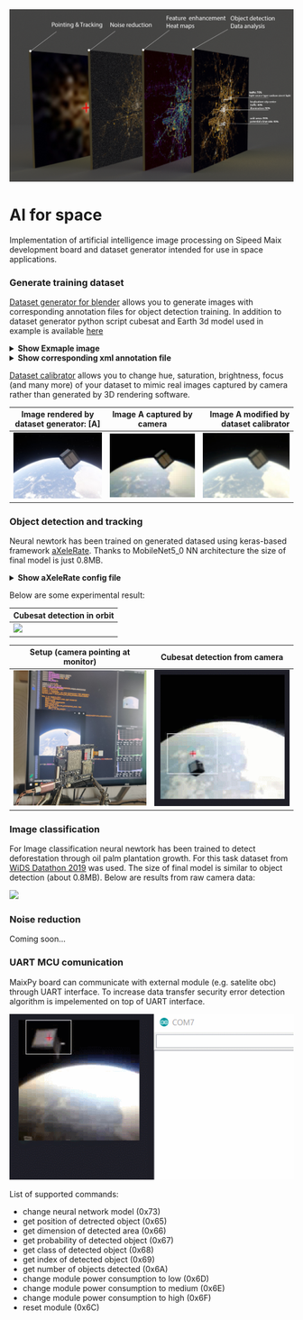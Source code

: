 <div style="text-align:center"><img src=https://raw.githubusercontent.com/grupacosmo/AI_for_space/main/assets_for_readme/AI_Layers_ENG.png /></div>

# AI for space
Implementation of artificial intelligence image processing on Sipeed Maix development board and dataset generator intended for use in space applications.
### Generate training dataset
[Dataset generator for blender]() allows you to generate images with corresponding annotation files for object detection training. In addition to dataset generator python script cubesat and Earth 3d model used in example is available [here](https://drive.google.com/file/d/1Qk3qYjgNaC1pGa7IhwhDjou38zbyEGih/view?usp=sharing)

<details><summary><b>Show Exmaple image</b></summary>
	
<div style="text-align:center"><img src=https://drive.google.com/uc?id=1eM-nqmNBr69SQu6ntxc427t7TKHYRyhM /></div>
</details>
<details><summary><b>Show corresponding xml annotation file</b></summary>
<pre>

```xml
<annotation verified="yes">
	<folder>imgs</folder>
	<filename>0131.jpg</filename>
	<path>cubesat_detector/imgs</path>
	<source>
		<database>rendered</database>
	</source>
	<size>
		<width>320</width>
		<height>240</height>
		<deph>3</deph>
	</size>
	<segmented>0</segmented>
	<object>
		<name>sat</name>
		<pose>Unspecified</pose>
		<truncated>0</truncated>
		<difficult>0</difficult>
		<bndbox>
			<xmin>125</xmin>
			<ymin>49</ymin>
			<xmax>259</xmax>
			<ymax>177</ymax>
		</bndbox>
	</object>
</annotation>
```
</details>

<pb></pb>
[Dataset calibrator]() allows you to change hue, saturation, brightness, focus (and many more) of your dataset to mimic real images captured by camera rather than generated by 3D rendering software.

| Image rendered by dataset generator: [A] | Image A captured by camera | Image A modified by dataset calibrator |
| ------------- |:-------------:| -----:|
|![](https://raw.githubusercontent.com/grupacosmo/AI_for_space/main/assets_for_readme/0012.jpg)|![](https://raw.githubusercontent.com/grupacosmo/AI_for_space/main/assets_for_readme/0012org.jpg)|![](https://raw.githubusercontent.com/grupacosmo/AI_for_space/main/assets_for_readme/0012popr.jpg)|
### Object detection and tracking
Neural newtork has been trained on generated datased using keras-based framework [aXeleRate](https://github.com/AIWintermuteAI/aXeleRate).  Thanks to MobileNet5_0 NN architecture the size of final model is just 0.8MB.

<details><summary><b>Show aXeleRate  config file</b></summary>
<pre>

```json
config = {
        "model":{
            "type":                 "Detector",
            "architecture":         "MobileNet5_0",
            "input_size":           224,
            "anchors":              [0.57273, 0.677385, 1.87446, 2.06253, 3.33843, 5.47434, 7.88282, 3.52778, 9.77052, 9.16828],
           "labels":               ["sat"],
            "coord_scale" : 		1.0,
            "class_scale" : 		1.0,
            "object_scale" : 		5.0,
            "no_object_scale" : 	1.0
        },
        "weights" : {
            #"full":   				"/content/dubesat_detector.h5",
            "full":   				"",
            "backend":   		    "imagenet"
        },
        "train" : {
            "actual_epoch":         150,
            "train_image_folder":   "cubesat_detector/imgs",
            "train_annot_folder":   "cubesat_detector/anns",
            "train_times":          1,
            "valid_image_folder":   "cubesat_detector/imgs_validation",
            "valid_annot_folder":   "cubesat_detector/anns_validation",
            "valid_times":          1,
            "valid_metric":         "mAP",
            "batch_size":           15,
            "learning_rate":        1e-4,
            "saved_folder":   		F"/content/drive/My Drive/pascal20_detection",
            "first_trainable_layer": "",
            "augumentation":				True,
            "is_only_detect" : 		False
        },
        "converter" : {
            "type":   				["k210"]
        }
    }
```
</pre>
</details>

Below are some experimental result:

| Cubesat detection in orbit |
| ------------- | 
|![](https://raw.githubusercontent.com/grupacosmo/AI_for_space/main/assets_for_readme/animated.gif) |

| Setup (camera pointing at monitor)| Cubesat detection from camera|
| ------------- | ------------- |
|<div style="text-align:center"><img src="https://raw.githubusercontent.com/grupacosmo/AI_for_space/main/assets_for_readme/setup_ai.jpg" width="240" height="240"></div> |<div style="text-align:center"><img src="https://raw.githubusercontent.com/grupacosmo/AI_for_space/main/assets_for_readme/raw_a.gif" /> |

### Image classification
For Image classification neural newtork has been trained to detect deforestation through oil palm plantation growth. For this task dataset from [WiDS Datathon 2019](https://www.kaggle.com/c/widsdatathon2019/overview) was used. The size of final model is similar to object detection (about 0.8MB).
Below are results from raw camera data:

![](assets_for_readme/class.gif)

### Noise reduction
Coming soon...
### UART MCU comunication
MaixPy board can communicate with external module (e.g. satelite obc) through UART interface. To increase data transfer security error detection algorithm is impelemented on top of UART interface.

![](https://raw.githubusercontent.com/grupacosmo/AI_for_space/main/assets_for_readme/reqest.gif)

List of supported commands:
- change neural network model (0x73)
- get position of detrected object (0x65)
- get dimension of detected area (0x66)
- get probability of detected object (0x67)
- get class of detected object (0x68)
- get  index of detected object (0x69)
- get number of objects detected (0x6A)
- change module power consumption to low (0x6D)
- change module power consumption to medium (0x6E)
- change module power consumption to high (0x6F)
- reset module (0x6C)


